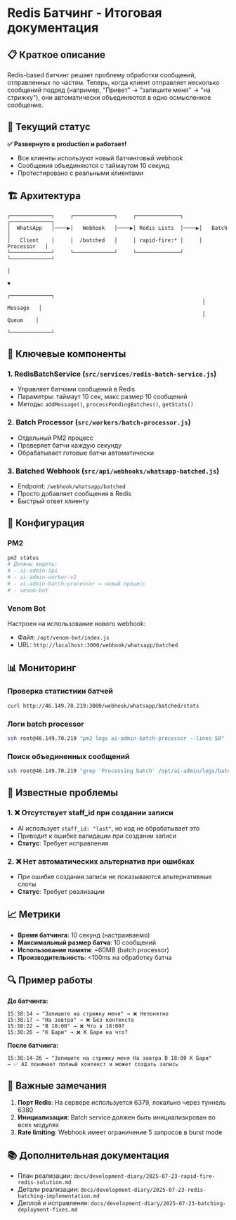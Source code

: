 # Redis Батчинг - Итоговая документация

## 📋 Краткое описание

Redis-based батчинг решает проблему обработки сообщений, отправленных по частям. Теперь, когда клиент отправляет несколько сообщений подряд (например, "Привет" → "запишите меня" → "на стрижку"), они автоматически объединяются в одно осмысленное сообщение.

## 🚀 Текущий статус

**✅ Развернуто в production и работает!**

- Все клиенты используют новый батчинговый webhook
- Сообщения объединяются с таймаутом 10 секунд
- Протестировано с реальными клиентами

## 🏗️ Архитектура

```
┌─────────────┐     ┌─────────────┐     ┌──────────────┐     ┌─────────────┐
│  WhatsApp   │────▶│   Webhook   │────▶│ Redis Lists  │────▶│   Batch     │
│   Client    │     │  /batched   │     │ rapid-fire:* │     │ Processor   │
└─────────────┘     └─────────────┘     └──────────────┘     └─────────────┘
                                                                      │
                                                                      ▼
                                                              ┌─────────────┐
                                                              │   Message   │
                                                              │    Queue    │
                                                              └─────────────┘
```

## 📝 Ключевые компоненты

### 1. RedisBatchService (`src/services/redis-batch-service.js`)
- Управляет батчами сообщений в Redis
- Параметры: таймаут 10 сек, макс размер 10 сообщений
- Методы: `addMessage()`, `processPendingBatches()`, `getStats()`

### 2. Batch Processor (`src/workers/batch-processor.js`)
- Отдельный PM2 процесс
- Проверяет батчи каждую секунду
- Обрабатывает готовые батчи автоматически

### 3. Batched Webhook (`src/api/webhooks/whatsapp-batched.js`)
- Endpoint: `/webhook/whatsapp/batched`
- Просто добавляет сообщения в Redis
- Быстрый ответ клиенту

## 🔧 Конфигурация

### PM2
```bash
pm2 status
# Должны видеть:
# - ai-admin-api
# - ai-admin-worker-v2
# - ai-admin-batch-processor ← новый процесс
# - venom-bot
```

### Venom Bot
Настроен на использование нового webhook:
- Файл: `/opt/venom-bot/index.js`
- URL: `http://localhost:3000/webhook/whatsapp/batched`

## 📊 Мониторинг

### Проверка статистики батчей
```bash
curl http://46.149.70.219:3000/webhook/whatsapp/batched/stats
```

### Логи batch processor
```bash
ssh root@46.149.70.219 "pm2 logs ai-admin-batch-processor --lines 50"
```

### Поиск объединенных сообщений
```bash
ssh root@46.149.70.219 "grep 'Processing batch' /opt/ai-admin/logs/batch-processor-out-3.log"
```

## 🐛 Известные проблемы

### 1. ❌ Отсутствует staff_id при создании записи
- AI использует `staff_id: "last"`, но код не обрабатывает это
- Приводит к ошибке валидации при создании записи
- **Статус**: Требует исправления

### 2. ❌ Нет автоматических альтернатив при ошибках
- При ошибке создания записи не показываются альтернативные слоты
- **Статус**: Требует реализации

## 📈 Метрики

- **Время батчинга**: 10 секунд (настраиваемо)
- **Максимальный размер батча**: 10 сообщений
- **Использование памяти**: ~60MB (batch processor)
- **Производительность**: <100ms на обработку батча

## 🔍 Пример работы

**До батчинга:**
```
15:38:14 → "Запишите на стрижку меня" → ❌ Непонятно
15:38:17 → "На завтра" → ❌ Без контекста
15:38:22 → "В 18:00" → ❌ Что в 18:00?
15:38:26 → "К Бари" → ❌ К Бари на что?
```

**После батчинга:**
```
15:38:14-26 → "Запишите на стрижку меня На завтра В 18:00 К Бари"
→ ✅ AI понимает полный контекст и может создать запись
```

## 🚨 Важные замечания

1. **Порт Redis**: На сервере используется 6379, локально через туннель 6380
2. **Инициализация**: Batch service должен быть инициализирован во всех модулях
3. **Rate limiting**: Webhook имеет ограничение 5 запросов в burst mode

## 📚 Дополнительная документация

- План реализации: `docs/development-diary/2025-07-23-rapid-fire-redis-solution.md`
- Детали реализации: `docs/development-diary/2025-07-23-redis-batching-implementation.md`
- Деплой и исправления: `docs/development-diary/2025-07-23-batching-deployment-fixes.md`